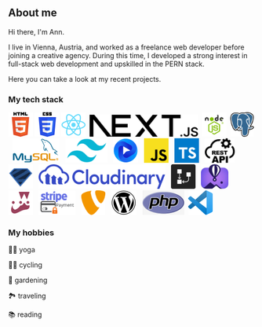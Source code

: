 ## About me

Hi there, I'm Ann.

I live in Vienna, Austria, and worked as a freelance web developer before joining a creative agency.
During this time, I developed a strong interest in full-stack web development and upskilled in the PERN stack.

Here you can take a look at my recent projects.

### My tech stack

<img src="html5.png" height="50" title="HTML5"/> <img src="CSS3.png" height="50" title="CSS3"/> <img src="react.png" title="React" height="50"/> &nbsp;<img src="nextjs-13.png" height="45" title="NEXT.JS"/> &nbsp;<img src="nodejs.png" height="50" title="node.js"/> &nbsp;<img src="postgresql.png" height="50" title="PostgreSQL"/> &nbsp;&nbsp;<img src="MySQL.jpg" height="50" title="MySQL"/>&nbsp;&nbsp; <img src="tailwind.jpg" height="50" title="Tailwind CSS"/> &nbsp;&nbsp;<img src="flowbite.jpg" height="50" title="Flowbite"/> &nbsp;&nbsp;<img src="js.png" height="50" title="JavaScript"/>&nbsp;&nbsp; <img src="typescript.png" height="50" title="TypeScript"/> &nbsp;&nbsp;<img src="restAPI.png" height="50" title="REST API"/>&nbsp;&nbsp; <img src="zod.png" height="50" title="Zod"/>&nbsp;&nbsp; <img src="cloudinary.jpg" height="50" title="Cloudinary"/>&nbsp;&nbsp; <img src="drawSQL.jpg" height="50" title="drawSQL"/> &nbsp;&nbsp;<img src="flyio.jpg" height="50" title="Fly.io"/>&nbsp;&nbsp; <img src="jest.png" height="50" title="Jest"/> &nbsp;&nbsp;<img src="Stripe.jpg" height="50" title="stripe"/>&nbsp;&nbsp; <img src="typo3.png" height="50" title="TYPO3"/> &nbsp;&nbsp;<img src="WordPress.jpg" height="50" title="WordPress"/>&nbsp;&nbsp; <img src="php.jpg" height="50" title="PHP"/>&nbsp;&nbsp;<img src="VS.png" height="50" title="Visual Studio Code"/>

### My hobbies

🧘‍♀️ yoga

🚵‍♀️ cycling

🌹 gardening

🏞 traveling

📚 reading
